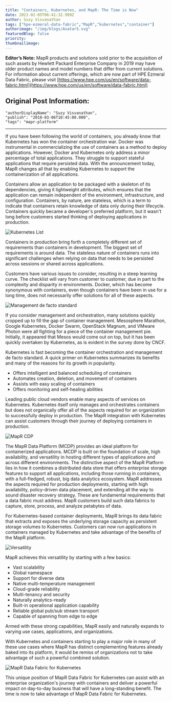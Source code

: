 ```yaml
---
title: "Containers, Kubernetes, and MapR: The Time is Now"
date: 2021-02-05T06:41:32.999Z
author: Suzy Visvanathan 
tags: ["hpe-ezmeral-data-fabric","MapR","kubernetes","container"]
authorimage: "/img/blogs/Avatar5.svg"
featuredBlog: false
priority:
thumbnailimage:
---
```

**Editor’s Note:** MapR products and solutions sold prior to the acquisition of such assets by Hewlett Packard Enterprise Company in 2019 may have older product names and model numbers that differ from current solutions. For information about current offerings, which are now part of HPE Ezmeral Data Fabric, please visit [https://www.hpe.com/us/en/software/data-fabric.html](https://www.hpe.com/us/en/software/data-fabric.html)

## Original Post Information:

```
"authorDisplayName": "Suzy Visvanathan",
"publish": "2018-03-06T10:45:00.000",
"tags": "mapr-platform"
```

---

If you have been following the world of containers, you already know that Kubernetes has won the container orchestration war. Docker was instrumental in commercializing the use of containers as a method to deploy applications. However, Docker and Kubernetes only address a minor percentage of total applications. They struggle to support stateful applications that require persisted data. With the announcement today, MapR changes all that by enabling Kubernetes to support the containerization of all applications.

Containers allow an application to be packaged with a skeleton of its dependencies, giving it lightweight attributes, which ensures that the application can remain independent of the environment, infrastructure, and configuration. Containers, by nature, are stateless, which is a term to indicate that containers retain knowledge of data only during their lifecycle. Containers quickly became a developer's preferred platform, but it wasn't long before customers started thinking of deploying applications in production.

![Kubernetes List](https://hpe-developer-portal.s3.amazonaws.com/uploads/media/2021/1/kubernetes-list-1612507221998.png)

Containers in production bring forth a completely different set of requirements than containers in development. The biggest set of requirements is around data. The stateless nature of containers runs into significant challenges when relying on data that needs to be persisted across sessions or shared across applications.

Customers have various issues to consider, resulting in a steep learning curve. The checklist will vary from customer to customer, due in part to the complexity and disparity in environments. Docker, which has become synonymous with containers, even though containers have been in use for a long time, does not necessarily offer solutions for all of these aspects.

![Management de facto standard](https://hpe-developer-portal.s3.amazonaws.com/uploads/media/2021/1/standard-1612507235714.png)

If you consider management and orchestration, many solutions quickly cropped up to fill the gap of container management. Mesosphere Marathon, Google Kubernetes, Docker Swarm, OpenStack Magnum, and VMware Photon were all fighting for a piece of the container management pie. Initially, it appeared that Mesos would come out on top, but it has been quickly overtaken by Kubernetes, as is evident in the survey done by CNCF.


Kubernetes is fast becoming the container orchestration and management de facto standard. A quick primer on Kubernetes summarizes its benefits and many of the reasons for its growth in popularity.

* Offers intelligent and balanced scheduling of containers
* Automates creation, deletion, and movement of containers
* Assists with easy scaling of containers
* Offers monitoring and self-healing abilities


Leading public cloud vendors enable many aspects of services on Kubernetes. Kubernetes itself only manages and orchestrates containers but does not organically offer all of the aspects required for an organization to successfully deploy in production. The MapR integration with Kubernetes can assist customers through their journey of deploying containers in production.

![MapR CDP](https://hpe-developer-portal.s3.amazonaws.com/uploads/media/2021/1/mapr-cdp-1612507248730.png)

The MapR Data Platform (MCDP) provides an ideal platform for containerized applications. MCDP is built on the foundation of scale, high availability, and versatility in hosting different types of applications and across different environments. The distinctive aspect of the MapR Platform lies in how it combines a distributed data store that offers enterprise storage features to support all applications, including those running in containers, with a full-fledged, robust, big data analytics ecosystem. MapR addresses the aspects required for production deployments, starting with high availability, policy-driven data placement, and extending all the way to sound disaster recovery strategy. These are fundamental requirements that a data fabric must address. MapR customers build such data fabrics to capture, store, process, and analyze petabytes of data.

For Kubernetes-based container deployments, MapR brings its data fabric that extracts and exposes the underlying storage capacity as persistent storage volumes to Kubernetes. Customers can now run applications in containers managed by Kubernetes and take advantage of the benefits of the MapR platform.

![Versatility](https://hpe-developer-portal.s3.amazonaws.com/uploads/media/2021/1/versatility-1612507262825.png)

MapR achieves this versatility by starting with a few basics:

* Vast scalability
* Global namespace
* Support for diverse data
* Native multi-temperature management
* Cloud-grade reliability
* Multi-tenancy and security
* Naturally analytics-ready
* Built-in operational application capability
* Reliable global pub/sub stream transport
* Capable of spanning from edge to edge


Armed with these strong capabilities, MapR easily and naturally expands to varying use cases, applications, and organizations.

With Kubernetes and containers starting to play a major role in many of these use cases where MapR has distinct complementing features already baked into its platform, it would be remiss of organizations not to take advantage of such a powerful combined solution.

![MapR Data Fabric for Kubernetes](https://hpe-developer-portal.s3.amazonaws.com/uploads/media/2021/1/mapr-data-fabric-kubernetes-1612507274729.png)

This unique position of MapR Data Fabric for Kubernetes can assist with an enterprise organization's journey with containers and deliver a powerful impact on day-to-day business that will have a long-standing benefit. The time is now to take advantage of MapR Data Fabric for Kubernetes.